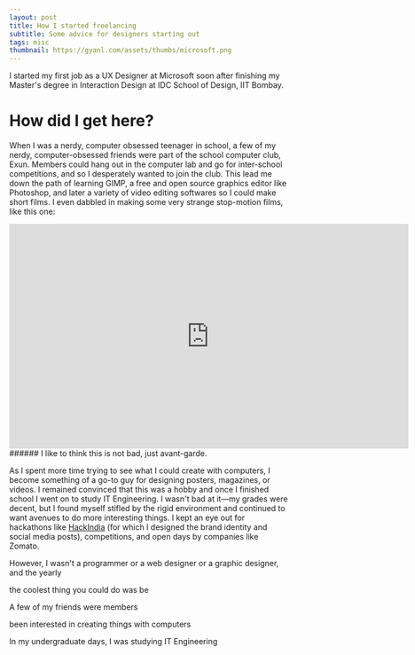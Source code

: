 ```yaml
---
layout: post
title: How I started freelancing
subtitle: Some advice for designers starting out
tags: misc
thumbnail: https://gyanl.com/assets/thumbs/microsoft.png
---
```


I started my first job as a UX Designer at Microsoft soon after finishing my Master's degree in Interaction Design at IDC School of Design, IIT Bombay.

# How did I get here?

When I was a nerdy, computer obsessed teenager in school, a few of my nerdy, computer-obsessed friends were part of the school computer club, Exun. Members could hang out in the computer lab and go for inter-school competitions, and so I desperately wanted to join the club. This lead me down the path of learning GIMP, a free and open source graphics editor like Photoshop, and later a variety of video editing softwares so I could make short films. I even dabbled in making some very strange stop-motion films, like this one:

<iframe class="embed" width="720" height="405" src="https://www.youtube.com/embed/uN1Rtzk_TMk" frameborder="0" allow="accelerometer; autoplay; encrypted-media; gyroscope; picture-in-picture" allowfullscreen></iframe>
###### I like to think this is not bad, just avant-garde.

As I spent more time trying to see what I could create with computers, I become something of a go-to guy for designing posters, magazines, or videos. I remained convinced that this was a hobby and once I finished school I went on to study IT Engineering. I wasn't bad at it—my grades were decent, but I found myself stifled by the rigid environment and continued to want avenues to do more interesting things. I kept an eye out for hackathons like [HackIndia](https://gyanl.com/hackindia) (for which I designed the brand identity and social media posts), competitions, and open days by companies like Zomato.

However, I wasn't a programmer or a web designer or a graphic designer, and the yearly

the coolest thing you could do was be

 A few of my friends were members

 been interested in creating things with computers

In my undergraduate days, I was studying IT Engineering
